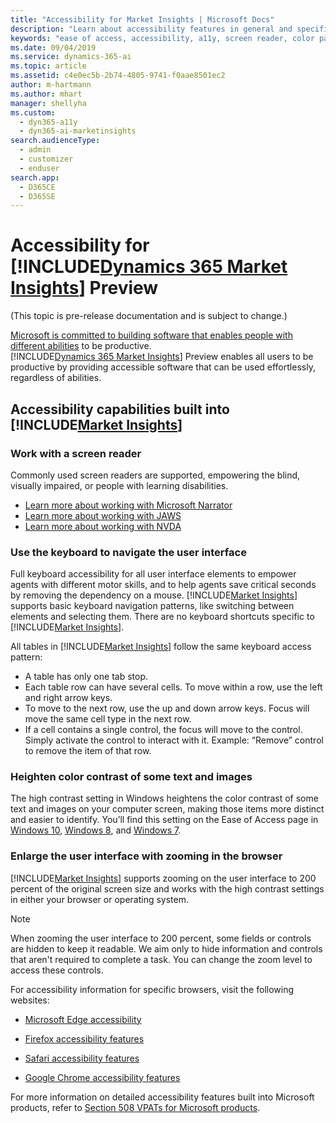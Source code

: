 ```yaml
---
title: "Accessibility for Market Insights | Microsoft Docs"
description: "Learn about accessibility features in general and specifically in Market Insights."
keywords: "ease of access, accessibility, a11y, screen reader, color patterns"
ms.date: 09/04/2019
ms.service: dynamics-365-ai
ms.topic: article
ms.assetid: c4e0ec5b-2b74-4805-9741-f0aae8501ec2
author: m-hartmann
ms.author: mhart
manager: shellyha
ms.custom: 
  - dyn365-a11y
  - dyn365-ai-marketinsights
search.audienceType: 
  - admin
  - customizer
  - enduser
search.app: 
  - D365CE
  - D365SE
---
```


# Accessibility for [!INCLUDE[Dynamics 365 Market Insights](../includes/pn-market-insights-long.md)] Preview

(This topic is pre-release documentation and is subject to change.)

[Microsoft is committed to building software that enables people with different abilities](https://go.microsoft.com/fwlink/p/?LinkId=526256) to be productive.   
[!INCLUDE[Dynamics 365 Market Insights](../includes/pn-market-insights-long.md)] Preview enables all users to be productive by providing accessible software that can be used effortlessly, regardless of abilities. 

## Accessibility capabilities built into [!INCLUDE[Market Insights](../includes/pn-market-insights-short.md)]

### Work with a screen reader

Commonly used screen readers are supported, empowering the blind, visually impaired, or people with learning disabilities. 

- [Learn more about working with Microsoft Narrator](https://support.microsoft.com/help/22798)
- [Learn more about working with JAWS](http://www.freedomscientific.com/Products/Blindness/JawsDocumentation)
- [Learn more about working with NVDA](https://www.nvaccess.org/get-help/)

### Use the keyboard to navigate the user interface

Full keyboard accessibility for all user interface elements to empower agents with different motor skills, and to help agents save critical seconds by removing the dependency on a mouse. 
[!INCLUDE[Market Insights](../includes/pn-market-insights-short.md)] supports basic keyboard navigation patterns, like switching between elements and selecting them. There are no keyboard shortcuts specific to [!INCLUDE[Market Insights](../includes/pn-market-insights-short.md)].

All tables in [!INCLUDE[Market Insights](../includes/pn-market-insights-short.md)] follow the same keyboard access pattern:

- A table has only one tab stop.
- Each table row can have several cells. To move within a row, use the left and right arrow keys.
- To move to the next row, use the up and down arrow keys. Focus will move the same cell type in the next row.
- If a cell contains a single control, the focus will move to the control. Simply activate the control to interact with it. Example: “Remove” control to remove the item of that row.

### Heighten color contrast of some text and images

The high contrast setting in Windows heightens the color contrast of some text and images on your computer screen, making those items more distinct and easier to identify. You’ll find this setting on the Ease of Access page in [Windows 10](http://www.microsoft.com/enable/products/windows10/default.aspx), [Windows 8](http://www.microsoft.com/enable/products/windows8/default.aspx), and [Windows 7](http://www.microsoft.com/enable/products/windows7/default.aspx).

### Enlarge the user interface with zooming in the browser

[!INCLUDE[Market Insights](../includes/pn-market-insights-short.md)] supports zooming on the user interface to 200 percent of the original screen size and works with the high contrast settings in either your browser or operating system.

> [!NOTE]
> When zooming the user interface to 200 percent, some fields or controls are hidden to keep it readable. We aim only to hide information and controls that aren't required to complete a task. You can change the zoom level to access these controls. 

For accessibility information for specific browsers, visit the following websites:  
  
-   [Microsoft Edge accessibility](https://docs.microsoft.com/microsoft-edge/accessibility)  
  
-   [Firefox accessibility features](http://support.mozilla.org/kb/accessibility-features-firefox-make-firefox-and-we?redirectlocale=en-US&redirectslug=accessibility)  
  
-   [Safari accessibility features](http://www.apple.com/support/accessibility/)  
  
-   [Google Chrome accessibility features](https://sites.google.com/a/chromium.org/dev/user-experience)  
  
For more information on detailed accessibility features built into Microsoft products, refer to [Section 508 VPATs for Microsoft products](https://enterprise.microsoft.com/en-us/industries/government/section-508-vpats-for-microsoft-products/).  
